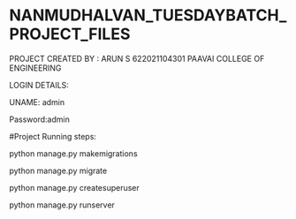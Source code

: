 # NANMUDHALVAN_TUESDAYBATCH_PROJECT_FILES

PROJECT CREATED BY : 
ARUN S
622021104301
PAAVAI COLLEGE OF ENGINEERING



LOGIN DETAILS:


UNAME: admin


Password:admin




#Project Running steps:

python manage.py makemigrations

python manage.py migrate

python manage.py createsuperuser

python manage.py runserver
